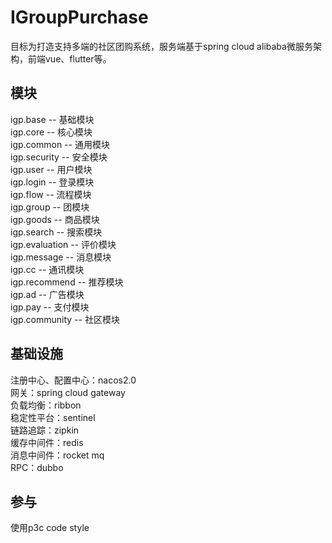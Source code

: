 # IGroupPurchase

目标为打造支持多端的社区团购系统，服务端基于spring cloud alibaba微服务架构，前端vue、flutter等。

## 模块
igp.base -- 基础模块 <br>
igp.core -- 核心模块 <br>
igp.common -- 通用模块 <br>
igp.security -- 安全模块 <br>
igp.user -- 用户模块 <br>
igp.login -- 登录模块 <br>
igp.flow -- 流程模块 <br>
igp.group -- 团模块 <br>
igp.goods -- 商品模块 <br>
igp.search -- 搜索模块 <br>
igp.evaluation -- 评价模块 <br>
igp.message -- 消息模块 <br>
igp.cc -- 通讯模块 <br>
igp.recommend -- 推荐模块 <br>
igp.ad -- 广告模块 <br>
igp.pay -- 支付模块 <br>
igp.community -- 社区模块 <br>

## 基础设施
注册中心、配置中心：nacos2.0 <br>
网关：spring cloud gateway <br>
负载均衡：ribbon <br>
稳定性平台：sentinel <br>
链路追踪：zipkin <br>
缓存中间件：redis <br>
消息中间件：rocket mq <br>
RPC：dubbo <br>

## 参与
使用p3c code style
